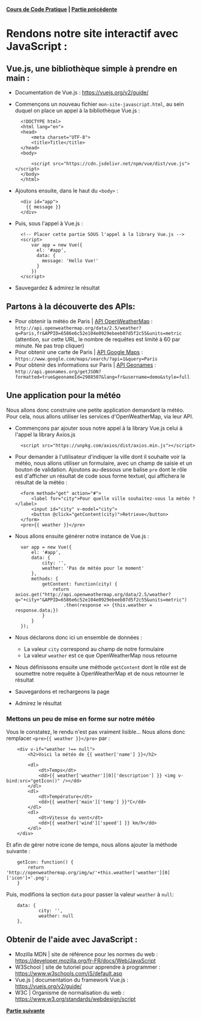 **[Cours de Code Pratique](../README.md) | [Partie précédente](../curriculum-vitae/README.md)**

# Rendons notre site interactif avec JavaScript :

## Vue.js, une bibliothèque simple à prendre en main :
- Documentation de Vue.js : https://vuejs.org/v2/guide/
- Commençons un nouveau fichier `mon-site-javascript.html`, au sein duquel on place un appel à la bibliothèque Vue.js :

        
        <!DOCTYPE html>
        <html lang="en">
        <head>
            <meta charset="UTF-8">
            <title>Title</title>
        </head>
        <body>
        
            <script src="https://cdn.jsdelivr.net/npm/vue/dist/vue.js"></script>
        </body>
        </html>
        
- Ajoutons ensuite, dans le haut du `<body>` :


        <div id="app">
          {{ message }}
        </div>
        

- Puis, sous l'appel à Vue.js :


        <!-- Placer cette partie SOUS l'appel à la library Vue.js -->
        <script>
            var app = new Vue({
              el: '#app',
              data: {
                message: 'Hello Vue!'
              }
            })
        </script>
        
- Sauvegardez & admirez le résultat
        
## Partons à la découverte des APIs:
- Pour obtenir la météo de Paris | [API OpenWeatherMap](http://openweathermap.org) : `http://api.openweathermap.org/data/2.5/weather?q=Paris,fr&APPID=6586e6c52e104e0929ebeeb07d5f2c55&units=metric` (attention, sur cette URL, le nombre de requêtes est limité à 60 par minute. Ne pas trop cliquer)
- Pour obtenir une carte de Paris | [API Google Maps](https://www.google.com/maps/) : `https://www.google.com/maps/search/?api=1&query=Paris`
- Pour obtenir des informations sur Paris | [API Geonames](http://geonames.org) : `http://api.geonames.org/getJSON?formatted=true&geonameId=2988507&lang=fr&username=demo&style=full`


## Une application pour la météo
Nous allons donc construire une petite application demandant la météo. Pour cela, nous allons utiliser les services 
d'OpenWeatherMap, via leur API.

- Commençons par ajouter sous notre appel à la library Vue.js celui à l'appel la library Axios.js
        
        
        <script src="https://unpkg.com/axios/dist/axios.min.js"></script>
        
- Pour demander à l'utilisateur d'indiquer la ville dont il souhaite voir la météo, nous allons utiliser un formulaire,
avec un champ de saisie et un bouton de validation. Ajoutons au-dessous une balise `pre` dont le rôle est d'afficher un résultat
 de code sous forme textuel, qui affichera le résultat de la météo :

        
        <form method="get" action="#">
            <label for="city">Pour quelle ville souhaitez-vous la météo ?</label>
            <input id="city" v-model="city">
            <button @click="getContent(city)">Retrieve</button>
        </form>
        <pre>{{ weather }}</pre>
        
- Nous allons ensuite générer notre instance de Vue.js :


        var app = new Vue({
            el: '#app',
            data: {
                city: '',
                weather: 'Pas de météo pour le moment'
            },
            methods: {
                getContent: function(city) {
                    return axios.get("http://api.openweathermap.org/data/2.5/weather?q="+city+"&APPID=6586e6c52e104e0929ebeeb07d5f2c55&units=metric")
                        .then(response => {this.weather = response.data;})
                }
            }
        });
        
- Nous déclarons donc ici un ensemble de données :
    - La valeur `city` correspond au champ de notre formulaire
    - La valeur `weather` est ce que OpenWeatherMap nous retourne
    
- Nous définissons ensuite une méthode `getContent` dont le rôle est de soumettre notre requête à OpenWeatherMap et de nous retourner le résultat

- Sauvegardons et rechargeons la page

- Admirez le résultat

### Mettons un peu de mise en forme sur notre météo
Vous le constatez, le rendu n'est pas vraiment lisible... Nous allons donc remplacer `<pre>{{ weather }}</pre>` par :

        <div v-if="weather !== null">
            <h2>Voici la météo de {{ weather['name'] }}</h2>

            <dl>
                <dt>Temps</dt>
                <dd>{{ weather['weather'][0]['description'] }} <img v-bind:src="getIcon()" /></dd>
            </dl>
            <dl>
                <dt>Température</dt>
                <dd>{{ weather['main']['temp'] }}°C</dd>
            </dl>
            <dl>
                <dt>Vitesse du vent</dt>
                <dd>{{ weather['wind']['speed'] }} km/h</dd>
            </dl>
        </div>
        
Et afin de gérer notre icone de temps, nous allons ajouter la méthode suivante :

        getIcon: function() {
            return 'http://openweathermap.org/img/w/'+this.weather['weather'][0]['icon']+'.png';
        }
        
Puis, modifions la section `data` pour passer la valeur `weather` à `null`:

        data: {
                city: '',
                weather: null
        },
        
## Obtenir de l'aide avec JavaScript :
- Mozilla MDN | site de référence pour les normes du web : https://developer.mozilla.org/fr-FR/docs/Web/JavaScript
- W3School | site de tutoriel pour apprendre à programmer : https://www.w3schools.com/jS/default.asp
- Vue.js | documentation du framework Vue.js : https://vuejs.org/v2/guide/
- W3C | Organisme de normalisation du web : https://www.w3.org/standards/webdesign/script

**[Partie suivante](../sauvegarder-mettre-en-ligne/README.md)**
